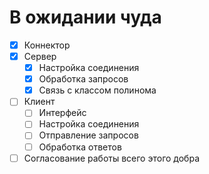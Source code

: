# В ожидании чуда
- [x] Коннектор
- [X] Сервер
    - [X] Настройка соединения
    - [X] Обработка запросов
    - [X] Связь с классом полинома
- [ ] Клиент
    - [ ] Интерфейс
    - [ ] Настройка соединения
    - [ ] Отправление запросов
    - [ ] Обработка ответов
- [ ] Согласование работы всего этого добра

